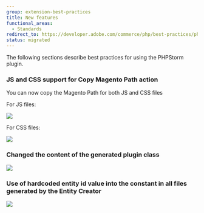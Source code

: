 ```yaml
---
group: extension-best-practices
title: New features
functional_areas:
  - Standards
redirect_to: https://developer.adobe.com/commerce/php/best-practices/phpstorm/features/
status: migrated
---
```


The following sections describe best practices for using the PHPStorm plugin.

### JS and CSS support for Copy Magento Path action

You can now copy the Magento Path for both JS and CSS files

For JS files:

![]({{site.baseurl}}/common/images/phpstorm/copy-js-path.png)

For CSS files:

![]({{site.baseurl}}/common/images/phpstorm/copy-css-path.png)

### Changed the content of the generated plugin class

![]({{site.baseurl}}/common/images/phpstorm/changed-plugin-generation-min.gif)

### Use of hardcoded entity id value into the constant in all files generated by the Entity Creator

![]({{site.baseurl}}/common/images/phpstorm/entity-id-used-as-constant.png)
